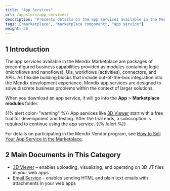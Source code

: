 ```yaml
---
title: "App Services"
url: /appstore/app-services/
description: "Presents details on the app services available in the Mendix Marketplace."
tags: ["marketplace", "marketplace component", "app service"]
weight: 30
---
```


## 1 Introduction

The app services available in the Mendix Marketplace are packages of preconfigured business capabilities provided as modules containing logic (microflows and nanoflows), UIs, workflows (activities), connectors, and APIs. As flexible building blocks that include out-of-the-box integration into the Mendix development experience, Mendix app services are designed to solve discrete business problems within the context of larger solutions. 

When you download an app service, it will go into the **App** > **Marketplace modules** folder.

{{% alert color="warning" %}}
App services like [3D Viewer](/appstore/app-services/3d-viewer/) start with a free trial for development and testing. After the trial ends, a subscription is required to continue using the app service.
{{% /alert %}}

For details on participating in the Mendix Vendor program, see [How to Sell Your App Service in the Marketplace](/appstore/general/sell).

## 2 Main Documents in This Category

* [3D Viewer](/appstore/app-services/3d-viewer/) – enables uploading, visualizing, and operating on 3D JT files in your web apps 
* [Email Service](/appstore/app-services/email-service/) – enables sending HTML and plain text emails with attachments in your web apps
